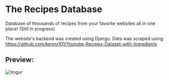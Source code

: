 # The Recipes Database
Database of thousands of recipes from your favorite websites all in one place! (Still in progress)

The website's backend was created using Django. Data was scraped using: https://github.com/kenny101/Youtube-Recipes-Dataset-with-Ingredients

## Preview:

![Imgur](https://media.giphy.com/media/R1i1XIjT9pWOP4siF1/giphy.gif)

